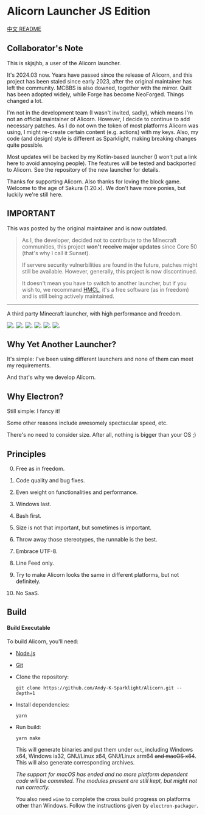 # Alicorn Launcher JS Edition

[中文 README](./README_ZH.md)

## Collaborator's Note

This is skjsjhb, a user of the Alicorn launcher.

It's 2024.03 now. Years have passed since the release of Alicorn, and this project has been staled since early 2023,
after the original maintainer has left the community. MCBBS is also downed, together with the mirror. Quilt has been
adopted widely, while Forge has become NeoForged. Things changed a lot.

I'm not in the development team (I wasn't invited, sadly), which means I'm not an official maintainer of Alicorn.
However, I decide to continue to add necessary patches. As I do not own the token of most platforms Alicorn was using, I
might re-create certain content (e.g. actions) with my keys. Also, my code (and design) style is different as
Sparklight, making breaking changes quite possible.

Most updates will be backed by my Kotlin-based launcher (I won't put a link here to avoid annoying people). The features
will be tested and backported to Alicorn. See the repository of the new launcher for details.

Thanks for supporting Alicorn. Also thanks for loving the block game. Welcome to the age of Sakura (1.20.x). We don't
have more ponies, but luckily we're still here.

## IMPORTANT

This was posted by the original maintainer and is now outdated.

> As I, the developer, decided not to contribute to the Minecraft communities, this project **won't receive major
updates** since Core 50 (that's why I call it Sunset).
>
> If servere security vulnerbilities are found in the future, patches might still be available. However, generally, this
> project is now discontinued.
>
> It doesn't mean you have to switch to another launcher, but if you wish to, we
> recommand [HMCL](https://github.com/huanghongxun/HMCL), it's a free software (as in freedom) and is still being
> actively
> maintained.

---

A third party Minecraft launcher, with high performance and freedom.

![.](https://img.shields.io/badge/Alicorn-is%20cute!-df307f)
![.](https://github.com/Andy-K-Sparklight/Alicorn/actions/workflows/codeql-analysis.yml/badge.svg)
![.](https://github.com/Andy-K-Sparklight/Alicorn/actions/workflows/node.js.yml/badge.svg)
![.](https://deepscan.io/api/teams/16407/projects/19670/branches/514338/badge/grade.svg)
![.](https://img.shields.io/github/repo-size/Andy-K-Sparklight/Alicorn)
![.](https://img.shields.io/github/license/Andy-K-Sparklight/Alicorn)

## Why Yet Another Launcher?

It's simple: I've been using different launchers and none of them can meet my requirements.

And that's why we develop Alicorn.

## Why Electron?

Still simple: I fancy it!

Some other reasons include awesomely spectacular speed, etc.

There's no need to consider size. After all, nothing is bigger than your OS ;)

## Principles

0. Free as in freedom.

1. Code quality and bug fixes.

2. Even weight on functionalities and performance.

3. Windows last.

4. Bash first.

5. Size is not that important, but sometimes is important.

6. Throw away those stereotypes, the runnable is the best.

7. Embrace UTF-8.

8. Line Feed only.

9. Try to make Alicorn looks the same in different platforms, but not definitely.

10. No SaaS.

## Build

#### Build Executable

To build Alicorn, you'll need:

- [Node.js](https://nodejs.org)

- [Git](https://git-scm.com)

- Clone the repository:

  ```shell
  git clone https://github.com/Andy-K-Sparklight/Alicorn.git --depth=1
  ```

- Install dependencies:

  ```shell
  yarn
  ```

- Run build:

  ```shell
  yarn make
  ```

  This will generate binaries and put them under `out`, including Windows x64, Windows ia32, GNU/Linux x64, GNU/Linux
  arm64 ~~and macOS x64~~. This will also generate corresponding archives.

  _The support for macOS has ended and no more platform dependent code will be commited. The modules present are still
  kept, but might not run correctly._

  You also need `wine` to complete the cross build progress on platforms other than Windows. Follow the instructions
  given by `electron-packager`.
